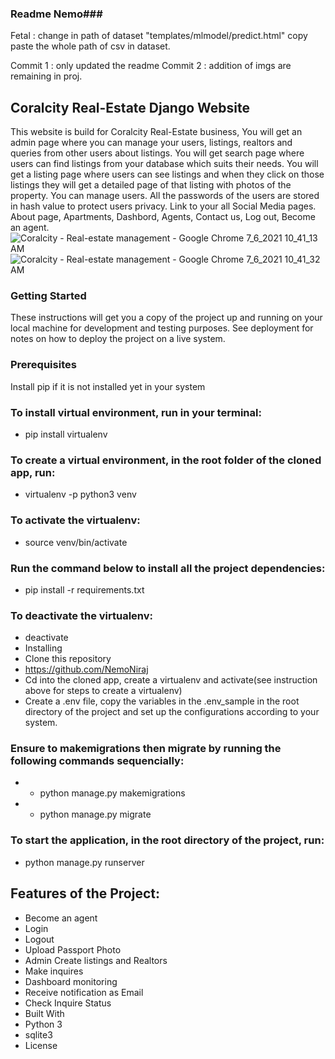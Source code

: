 ### Readme Nemo###

Fetal : change in path of dataset "templates/mlmodel/predict.html"
copy paste the whole path of csv in dataset.

Commit 1 : only updated the readme
Commit 2 : addition of imgs are remaining in proj.

## Coralcity Real-Estate Django Website

This website is build for Coralcity Real-Estate business, You will get an admin page where you can manage your users, listings, realtors and queries from other users about listings. You will get search page where users can find listings from your database which suits their needs. You will get a listing page where users can see listings and when they click on those listings they will get a detailed page of that listing with photos of the property. You can manage users. All the passwords of the users are stored in hash value to protect users privacy. Link to your all Social Media pages. About page, Apartments, Dashbord, Agents, Contact us, Log out, Become an agent.
![Coralcity - Real-estate management - Google Chrome 7_6_2021 10_41_13 AM](https://user-images.githubusercontent.com/31458994/124581948-7a412280-de49-11eb-9ec4-bbd271fadf20.png)
![Coralcity - Real-estate management - Google Chrome 7_6_2021 10_41_32 AM](https://user-images.githubusercontent.com/31458994/124582025-8b8a2f00-de49-11eb-88fd-318f792b2815.png)

### Getting Started

These instructions will get you a copy of the project up and running on your local machine for development and testing purposes. See deployment for notes on how to deploy the project on a live system.

### Prerequisites

Install pip if it is not installed yet in your system

### To install virtual environment, run in your terminal:

- pip install virtualenv

### To create a virtual environment, in the root folder of the cloned app, run:

- virtualenv -p python3 venv

### To activate the virtualenv:

- source venv/bin/activate

### Run the command below to install all the project dependencies:

- pip install -r requirements.txt

### To deactivate the virtualenv:

- deactivate
- Installing
- Clone this repository
- https://github.com/NemoNiraj
- Cd into the cloned app, create a virtualenv and activate(see instruction above for steps to create a virtualenv)
- Create a .env file, copy the variables in the .env_sample in the root directory of the project and set up the configurations according to your system.

### Ensure to makemigrations then migrate by running the following commands sequencially:

- - python manage.py makemigrations
- - python manage.py migrate

### To start the application, in the root directory of the project, run:

- python manage.py runserver

## Features of the Project:

- Become an agent
- Login
- Logout
- Upload Passport Photo
- Admin Create listings and Realtors
- Make inquires
- Dashboard monitoring
- Receive notification as Email
- Check Inquire Status
- Built With
- Python 3
- sqlite3
- License
